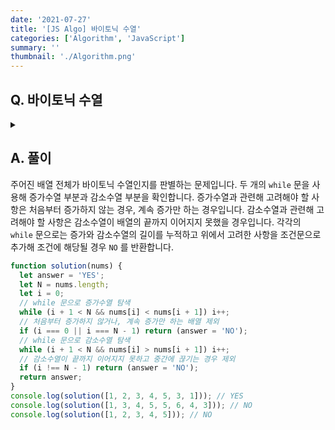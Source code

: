 ```yaml
---
date: '2021-07-27'
title: '[JS Algo] 바이토닉 수열'
categories: ['Algorithm', 'JavaScript']
summary: ''
thumbnail: './Algorithm.png'
---
```


## Q. 바이토닉 수열

<details>
<summary></summary>
<div markdown="1">

바이토닉 수열이란 수열이 증가했다가 감소하는 수열을 의미합니다. 길이가 N인 수열이 주어지면 이 수열이 바이토닉 수열인지 판별한 결과를 반환해야 합니다. <br>
ex) [1, 2, 3, 4, 2, 1] 이면 바이토닉 수열입니다. <br>
ex) [1, 2, 2, 3, 2, 1] 과 같이 같은 값이 연속으로 있으면 바아토닉이 수열이라 하지 않습니다.

</div>
</details>

## A. 풀이

주어진 배열 전체가 바이토닉 수열인지를 판별하는 문제입니다. 두 개의 `while` 문을 사용해 증가수열 부분과 감소수열 부분을 확인합니다. 증가수열과 관련해 고려해야 할 사항은 처음부터 증가하지 않는 경우, 계속 증가만 하는 경우입니다. 감소수열과 관련해 고려해야 할 사항은 감소수열이 배열의 끝까지 이어지지 못했을 경우입니다. 각각의 `while` 문으로는 증가와 감소수열의 길이를 누적하고 위에서 고려한 사항을 조건문으로 추가해 조건에 해당될 경우 `NO` 를 반환합니다.

```javascript
function solution(nums) {
  let answer = 'YES';
  let N = nums.length;
  let i = 0;
  // while 문으로 증가수열 탐색
  while (i + 1 < N && nums[i] < nums[i + 1]) i++;
  // 처음부터 증가하지 않거나, 계속 증가만 하는 배열 제외
  if (i === 0 || i === N - 1) return (answer = 'NO');
  // while 문으로 감소수열 탐색
  while (i + 1 < N && nums[i] > nums[i + 1]) i++;
  // 감소수열이 끝까지 이어지지 못하고 중간에 끊기는 경우 제외
  if (i !== N - 1) return (answer = 'NO');
  return answer;
}
console.log(solution([1, 2, 3, 4, 5, 3, 1])); // YES
console.log(solution([1, 3, 4, 5, 5, 6, 4, 3])); // NO
console.log(solution([1, 2, 3, 4, 5])); // NO
```
